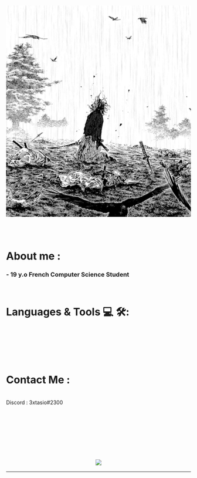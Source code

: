 
<div align="center">
<img hight="300" width="700" alt="GIF" align="center" src="https://github.com/3xtasio/3xtasio/blob/main/assets/tumblr_9802273023f4ac271f0d2c0e49c287ce_667fc3b5_400.gif">
</div>

</br>
</br>
</br>


# About me :

### - 19 y.o French Computer Science Student


</br>

# Languages & Tools 💻 🛠:
</br>

<p align="center">

</p>
</br>
</br>
</br>



# Contact Me :

<p>
 </br>
Discord : 3xtasio#2300

</p>
 

</br>
</br>
</br>
</br>
</br>
</br>
</br>



<p align="center" >  
  <a href="https://github.com/anuraghazra/github-readme-stats"> 
    <img  src="https://github-readme-stats.vercel.app/api?username=3xtasio&&show_icons=true&theme=radical"/>
  </a>
  </p>

*************
